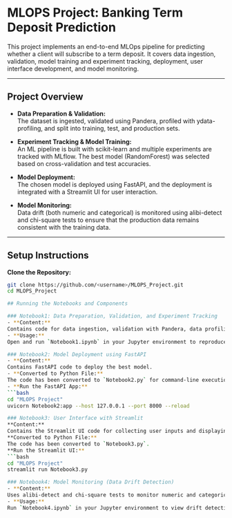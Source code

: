 # MLOPS Project: Banking Term Deposit Prediction

This project implements an end-to-end MLOps pipeline for predicting whether a client will subscribe to a term deposit. It covers data ingestion, validation, model training and experiment tracking, deployment, user interface development, and model monitoring.

---

## Project Overview

- **Data Preparation & Validation:**  
  The dataset is ingested, validated using Pandera, profiled with ydata-profiling, and split into training, test, and production sets.

- **Experiment Tracking & Model Training:**  
  An ML pipeline is built with scikit-learn and multiple experiments are tracked with MLflow. The best model (RandomForest) was selected based on cross-validation and test accuracies.

- **Model Deployment:**  
  The chosen model is deployed using FastAPI, and the deployment is integrated with a Streamlit UI for user interaction.

- **Model Monitoring:**  
  Data drift (both numeric and categorical) is monitored using alibi-detect and chi-square tests to ensure that the production data remains consistent with the training data.

---

## Setup Instructions

**Clone the Repository:**

   ```bash
   git clone https://github.com/<username>/MLOPS_Project.git
   cd MLOPS_Project

## Running the Notebooks and Components

### Notebook1: Data Preparation, Validation, and Experiment Tracking
- **Content:**  
  Contains code for data ingestion, validation with Pandera, data profiling, train-test-production split, building the ML pipeline, and MLflow experiment tracking.
- **Usage:**  
  Open and run `Notebook1.ipynb` in your Jupyter environment to reproduce the experiments.

### Notebook2: Model Deployment using FastAPI
- **Content:**  
  Contains FastAPI code to deploy the best model.
- **Converted to Python File:**  
  The code has been converted to `Notebook2.py` for command-line execution.
- **Run the FastAPI App:**
  ```bash
  cd "MLOPS Project"
  uvicorn Notebook2:app --host 127.0.0.1 --port 8000 --reload

### Notebook3: User Interface with Streamlit
**Content:**  
  Contains the Streamlit UI code for collecting user inputs and displaying predictions.
**Converted to Python File:**  
  The code has been converted to `Notebook3.py`.
**Run the Streamlit UI:**
  ```bash
  cd "MLOPS Project"
  streamlit run Notebook3.py

  ### Notebook4: Model Monitoring (Data Drift Detection)
- **Content:**  
  Uses alibi-detect and chi-square tests to monitor numeric and categorical drift.
- **Usage:**  
  Run `Notebook4.ipynb` in your Jupyter environment to view drift detection results in tabular format.

